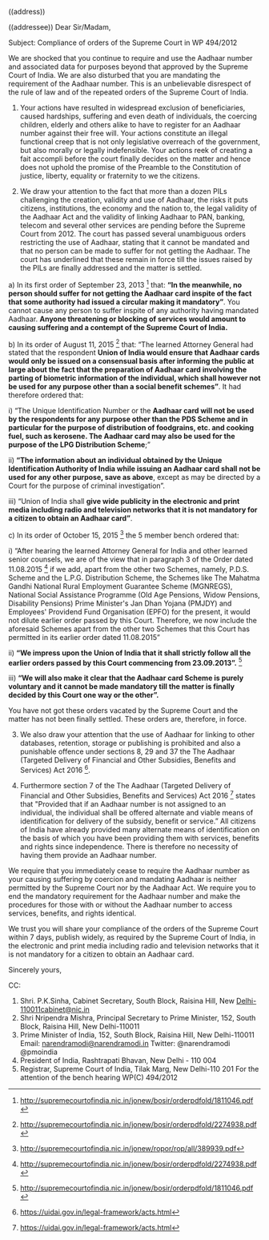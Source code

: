 ((address))

((addressee))
Dear Sir/Madam,

Subject: Compliance of orders of the Supreme Court in WP 494/2012

We are shocked that you continue to require and use the Aadhaar number and associated data for purposes beyond that approved by the Supreme Court of India. We are also disturbed that you are mandating the requirement of the Aadhaar number. This is an unbelievable disrespect of the rule of law and of the repeated orders of the Supreme Court of India.

1. Your actions have resulted in widespread exclusion of beneficiaries, caused hardships, suffering and even death of individuals, the coercing children, elderly and others alike to have to register for an Aadhaar number against their free will. Your actions constitute an illegal functional creep that is not only legislative overreach of the government, but also morally or legally indefensible. Your actions reek of creating a fait accompli before the court finally decides on the matter and hence does not uphold the promise of the Preamble to the Constitution of justice, liberty, equality or fraternity to we the citizens.

2. We draw your attention to the fact that more than a dozen PILs challenging the creation, validity and use of Aadhaar, the risks it puts citizens, institutions, the economy and the nation to, the legal validity of the Aadhaar Act and the validity of linking Aadhaar to PAN, banking, telecom and several other services are pending before the Supreme Court from 2012. The court has passed several unambiguous orders restricting the use of Aadhaar, stating that it cannot be mandated and that no person can be made to suffer for not getting the Aadhaar. The court has underlined that these remain in force till the issues raised by the PILs are finally addressed and the matter is settled.

a) In its first order of September 23, 2013 [^0] that: **“In the meanwhile, no person should suffer for not getting the Aadhaar card inspite of the fact that some authority had issued a circular making it mandatory”**. You cannot cause any person to suffer inspite of any authority having mandated Aadhaar. **Anyone threatening or blocking of services would amount to causing suffering and a contempt of the Supreme Court of India.**

b) In its order of August 11, 2015 [^1] that: “The learned Attorney General had stated that the respondent **Union of India would ensure that Aadhaar cards would only be issued on a consensual basis after informing the public at large about the fact that the preparation of Aadhaar card involving the parting of biometric information of the individual, which shall however not be used for any purpose other than a social benefit schemes”**. It had therefore ordered that:

i) “The Unique Identification Number or the **Aadhaar card will not be used by the respondents for any purpose other than the PDS Scheme and in particular for the purpose of distribution of foodgrains, etc. and cooking fuel, such as kerosene. The Aadhaar card may also be used for the purpose of the LPG Distribution Scheme**;”

ii) **“The information about an individual obtained by the Unique Identification Authority of India while issuing an Aadhaar card shall not be used for any other purpose, save as above**, except as may be directed by a Court for the purpose of criminal investigation”.

iii) “Union of India shall **give wide publicity in the electronic and print media including radio and television networks that it is not mandatory for a citizen to obtain an Aadhaar card”**.

c) In its order of October 15, 2015 [^2] the 5 member bench ordered that:

i) “After hearing the learned Attorney General for India and other learned senior counsels, we are of the view that in paragraph 3 of the Order dated 11.08.2015 [^3] if we add, apart from the other two Schemes, namely, P.D.S. Scheme and the L.P.G. Distribution Scheme, the Schemes like The Mahatma Gandhi National Rural Employment Guarantee Scheme (MGNREGS), National Social Assistance Programme (Old Age Pensions, Widow Pensions, Disability Pensions) Prime Minister's Jan Dhan Yojana (PMJDY) and Employees' Providend Fund Organisation (EPFO) for the present, it would not dilute earlier order passed by this Court. Therefore, we now include the aforesaid Schemes apart from the other two Schemes that this Court has permitted in its earlier order dated 11.08.2015”

ii) **“We impress upon the Union of India that it shall strictly follow all the earlier orders passed by this Court commencing from 23.09.2013”.** [^4]

iii) **“We will also make it clear that the Aadhaar card Scheme is purely voluntary and it cannot be made mandatory till the matter is finally decided by this Court one way or the other”.**

You have not got these orders vacated by the Supreme Court and the matter has not been finally settled. These orders are, therefore, in force.

3. We also draw your attention that the use of Aadhaar for linking to other databases, retention, storage or publishing is prohibited and also a punishable offence under sections 8, 29 and 37 the The Aadhaar (Targeted Delivery of Financial and Other Subsidies, Benefits and Services) Act 2016 [^5].

4. Furthermore section 7 of the The Aadhaar (Targeted Delivery of Financial and Other Subsidies, Benefits and Services) Act 2016 [^5] states that "Provided that if an Aadhaar number is not assigned to an individual, the individual shall be offered alternate and viable means of identification for delivery of the subsidy, benefit or service.” All citizens of India have already provided many alternate means of identification on the basis of which you have been providing them with services, benefits and rights since independence. There is therefore no necessity of having them provide an Aadhaar number.

We require that you immediately cease to require the Aadhaar number as your causing suffering by coercion and mandating Aadhaar is neither permitted by the Supreme Court nor by the Aadhaar Act. We require you to end the mandatory requirement for the Aadhaar number and make the procedures for those with or without the Aadhaar number to access services, benefits, and rights identical.

We trust you will share your compliance of the orders of the Supreme Court within 7 days, publish widely, as required by the Supreme Court of India, in the electronic and print media including radio and television networks that it is not mandatory for a citizen to obtain an Aadhaar card.

Sincerely yours,

CC:

1. Shri. P.K.Sinha, Cabinet Secretary, South Block, Raisina Hill, New Delhi-110011cabinet@nic.in
2. Shri Nripendra Mishra, Principal Secretary to Prime Minister, 152, South Block, Raisina Hill, New Delhi-110011
3. Prime Minister of India, 152, South Block, Raisina Hill, New Delhi-110011 Email: narendramodi@narendramodi.in Twitter: @narendramodi @pmoindia
4. President of India, Rashtrapati Bhavan, New Delhi - 110 004
5. Registrar, Supreme Court of India, Tilak Marg, New Delhi-110 201 For the attention of the bench hearing WP(C) 494/2012

[^0]: http://supremecourtofindia.nic.in/jonew/bosir/orderpdfold/1811046.pdf
[^1]: http://supremecourtofindia.nic.in/jonew/bosir/orderpdfold/2274938.pdf
[^2]: http://supremecourtofindia.nic.in/jonew/ropor/rop/all/389939.pdf
[^3]: http://supremecourtofindia.nic.in/jonew/bosir/orderpdfold/2274938.pdf
[^4]: http://supremecourtofindia.nic.in/jonew/bosir/orderpdfold/1811046.pdf
[^5]: https://uidai.gov.in/legal-framework/acts.html
